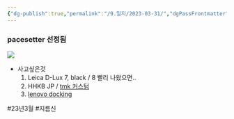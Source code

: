 ```yaml
---
{"dg-publish":true,"permalink":"/9.일지/2023-03-31/","dgPassFrontmatter":true}
---
```



### pacesetter 선정됨

![](https://i.imgur.com/qNoeUt2.png)

- 사고싶은것
	1. Leica D-Lux 7, black / 8 빨리 나왔으면..
	2. HHKB JP / [tmk 커스텀](https://hhjeong.tistory.com/188)
	3. [lenovo docking](https://www.lenovo.com/kr/ko/accessories-and-monitors/docking/thunderbolt-docks-universal-cable-docks/TP-TBT-4-WS-Dock-EU/p/40B00300EU)
	   


#23년3월 #지름신
